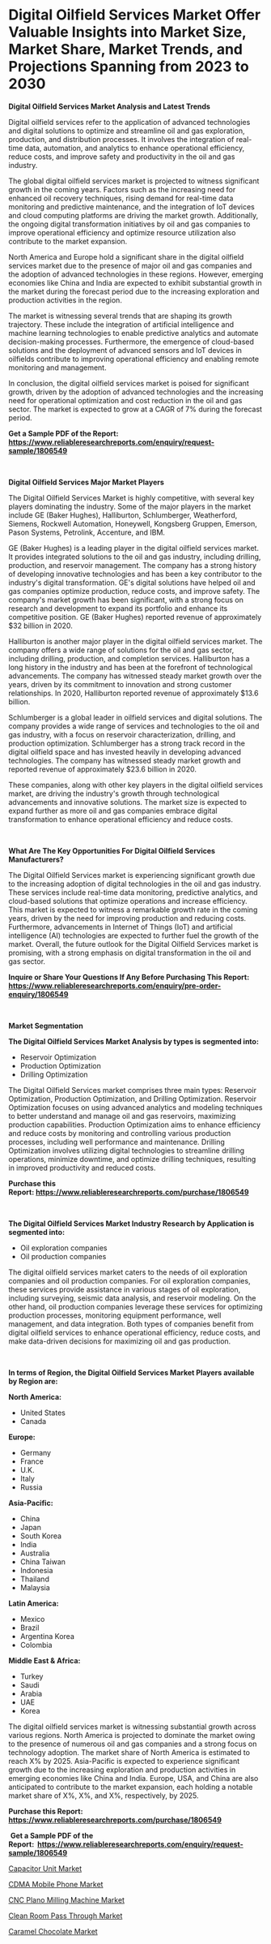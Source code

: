 <p><h1>Digital Oilfield Services Market Offer Valuable Insights into Market Size, Market Share, Market Trends, and Projections Spanning from 2023 to 2030</h1></p><p><strong>Digital Oilfield Services Market Analysis and Latest Trends</strong></p>
<p><p>Digital oilfield services refer to the application of advanced technologies and digital solutions to optimize and streamline oil and gas exploration, production, and distribution processes. It involves the integration of real-time data, automation, and analytics to enhance operational efficiency, reduce costs, and improve safety and productivity in the oil and gas industry. </p><p>The global digital oilfield services market is projected to witness significant growth in the coming years. Factors such as the increasing need for enhanced oil recovery techniques, rising demand for real-time data monitoring and predictive maintenance, and the integration of IoT devices and cloud computing platforms are driving the market growth. Additionally, the ongoing digital transformation initiatives by oil and gas companies to improve operational efficiency and optimize resource utilization also contribute to the market expansion.</p><p>North America and Europe hold a significant share in the digital oilfield services market due to the presence of major oil and gas companies and the adoption of advanced technologies in these regions. However, emerging economies like China and India are expected to exhibit substantial growth in the market during the forecast period due to the increasing exploration and production activities in the region.</p><p>The market is witnessing several trends that are shaping its growth trajectory. These include the integration of artificial intelligence and machine learning technologies to enable predictive analytics and automate decision-making processes. Furthermore, the emergence of cloud-based solutions and the deployment of advanced sensors and IoT devices in oilfields contribute to improving operational efficiency and enabling remote monitoring and management.</p><p>In conclusion, the digital oilfield services market is poised for significant growth, driven by the adoption of advanced technologies and the increasing need for operational optimization and cost reduction in the oil and gas sector. The market is expected to grow at a CAGR of 7% during the forecast period.</p></p>
<p><strong>Get a Sample PDF of the Report:&nbsp; <a href="https://www.reliableresearchreports.com/enquiry/request-sample/1806549">https://www.reliableresearchreports.com/enquiry/request-sample/1806549</a></strong></p>
<p>&nbsp;</p>
<p><strong>Digital Oilfield Services Major Market Players</strong></p>
<p><p>The Digital Oilfield Services Market is highly competitive, with several key players dominating the industry. Some of the major players in the market include GE (Baker Hughes), Halliburton, Schlumberger, Weatherford, Siemens, Rockwell Automation, Honeywell, Kongsberg Gruppen, Emerson, Pason Systems, Petrolink, Accenture, and IBM.</p><p>GE (Baker Hughes) is a leading player in the digital oilfield services market. It provides integrated solutions to the oil and gas industry, including drilling, production, and reservoir management. The company has a strong history of developing innovative technologies and has been a key contributor to the industry's digital transformation. GE's digital solutions have helped oil and gas companies optimize production, reduce costs, and improve safety. The company's market growth has been significant, with a strong focus on research and development to expand its portfolio and enhance its competitive position. GE (Baker Hughes) reported revenue of approximately $32 billion in 2020.</p><p>Halliburton is another major player in the digital oilfield services market. The company offers a wide range of solutions for the oil and gas sector, including drilling, production, and completion services. Halliburton has a long history in the industry and has been at the forefront of technological advancements. The company has witnessed steady market growth over the years, driven by its commitment to innovation and strong customer relationships. In 2020, Halliburton reported revenue of approximately $13.6 billion.</p><p>Schlumberger is a global leader in oilfield services and digital solutions. The company provides a wide range of services and technologies to the oil and gas industry, with a focus on reservoir characterization, drilling, and production optimization. Schlumberger has a strong track record in the digital oilfield space and has invested heavily in developing advanced technologies. The company has witnessed steady market growth and reported revenue of approximately $23.6 billion in 2020.</p><p>These companies, along with other key players in the digital oilfield services market, are driving the industry's growth through technological advancements and innovative solutions. The market size is expected to expand further as more oil and gas companies embrace digital transformation to enhance operational efficiency and reduce costs.</p></p>
<p>&nbsp;</p>
<p><strong>What Are The Key Opportunities For Digital Oilfield Services Manufacturers?</strong></p>
<p><p>The Digital Oilfield Services market is experiencing significant growth due to the increasing adoption of digital technologies in the oil and gas industry. These services include real-time data monitoring, predictive analytics, and cloud-based solutions that optimize operations and increase efficiency. This market is expected to witness a remarkable growth rate in the coming years, driven by the need for improving production and reducing costs. Furthermore, advancements in Internet of Things (IoT) and artificial intelligence (AI) technologies are expected to further fuel the growth of the market. Overall, the future outlook for the Digital Oilfield Services market is promising, with a strong emphasis on digital transformation in the oil and gas sector.</p></p>
<p><strong>Inquire or Share Your Questions If Any Before Purchasing This Report: <a href="https://www.reliableresearchreports.com/enquiry/pre-order-enquiry/1806549">https://www.reliableresearchreports.com/enquiry/pre-order-enquiry/1806549</a></strong></p>
<p>&nbsp;</p>
<p><strong>Market Segmentation</strong></p>
<p><strong>The Digital Oilfield Services Market Analysis by types is segmented into:</strong></p>
<p><ul><li>Reservoir Optimization</li><li>Production Optimization</li><li>Drilling Optimization</li></ul></p>
<p><p>The Digital Oilfield Services market comprises three main types: Reservoir Optimization, Production Optimization, and Drilling Optimization. Reservoir Optimization focuses on using advanced analytics and modeling techniques to better understand and manage oil and gas reservoirs, maximizing production capabilities. Production Optimization aims to enhance efficiency and reduce costs by monitoring and controlling various production processes, including well performance and maintenance. Drilling Optimization involves utilizing digital technologies to streamline drilling operations, minimize downtime, and optimize drilling techniques, resulting in improved productivity and reduced costs.</p></p>
<p><strong>Purchase this Report:&nbsp;<a href="https://www.reliableresearchreports.com/purchase/1806549">https://www.reliableresearchreports.com/purchase/1806549</a></strong></p>
<p>&nbsp;</p>
<p><strong>The Digital Oilfield Services Market Industry Research by Application is segmented into:</strong></p>
<p><ul><li>Oil exploration companies</li><li>Oil production companies</li></ul></p>
<p><p>The digital oilfield services market caters to the needs of oil exploration companies and oil production companies. For oil exploration companies, these services provide assistance in various stages of oil exploration, including surveying, seismic data analysis, and reservoir modeling. On the other hand, oil production companies leverage these services for optimizing production processes, monitoring equipment performance, well management, and data integration. Both types of companies benefit from digital oilfield services to enhance operational efficiency, reduce costs, and make data-driven decisions for maximizing oil and gas production.</p></p>
<p>&nbsp;</p>
<p><strong>In terms of Region, the Digital Oilfield Services Market Players available by Region are:</strong></p>
<p>
    <p> <strong> North America: </strong>
        <ul>
            <li>United States</li>
            <li>Canada</li>
        </ul>
        </p> 
    <p> <strong> Europe: </strong>
        <ul>
            <li>Germany</li>
            <li>France</li>
            <li>U.K.</li>
            <li>Italy</li>
            <li>Russia</li>
        </ul>
        </p> 
    <p> <strong> Asia-Pacific: </strong>
        <ul>
            <li>China</li>
            <li>Japan</li>
            <li>South Korea</li>
            <li>India</li>
            <li>Australia</li>
            <li>China Taiwan</li>
            <li>Indonesia</li>
            <li>Thailand</li>
            <li>Malaysia</li>
        </ul>
        </p> 
    <p> <strong> Latin America: </strong>
        <ul>
            <li>Mexico</li>
            <li>Brazil</li>
            <li>Argentina Korea</li>
            <li>Colombia</li>
        </ul>
        </p> 
    <p> <strong> Middle East & Africa: </strong>
        <ul>
            <li>Turkey</li>
            <li>Saudi</li>
            <li>Arabia</li>
            <li>UAE</li>
            <li>Korea</li>
        </ul>
    </p>
    </p>
<p><p>The digital oilfield services market is witnessing substantial growth across various regions. North America is projected to dominate the market owing to the presence of numerous oil and gas companies and a strong focus on technology adoption. The market share of North America is estimated to reach X% by 2025. Asia-Pacific is expected to experience significant growth due to the increasing exploration and production activities in emerging economies like China and India. Europe, USA, and China are also anticipated to contribute to the market expansion, each holding a notable market share of X%, X%, and X%, respectively, by 2025.</p></p>
<p><strong>Purchase this Report: <a href="https://www.reliableresearchreports.com/purchase/1806549">https://www.reliableresearchreports.com/purchase/1806549</a></strong></p>
<p>&nbsp;<strong>Get a Sample PDF of the Report:&nbsp;&nbsp;<a href="https://www.reliableresearchreports.com/enquiry/request-sample/1806549">https://www.reliableresearchreports.com/enquiry/request-sample/1806549</a></strong></p>
<p><strong></strong></p>
<p><p><a href="https://medium.com/@grayceyundt1913/capacitor-unit-market-size-cagr-trends-2024-2030-77a0976fcc5e">Capacitor Unit Market</a></p><p><a href="https://medium.com/@jalenmurphy48/cdma-mobile-phone-market-insights-into-market-cagr-market-trends-and-growth-strategies-bbfd2f227388">CDMA Mobile Phone Market</a></p><p><a href="https://medium.com/@abhishekreliable23/cnc-plano-milling-machine-market-comprehensive-assessment-by-type-application-and-geography-2cc850efd908">CNC Plano Milling Machine Market</a></p><p><a href="https://medium.com/@amrutreliable23/clean-room-pass-through-market-furnishes-information-on-market-share-market-trends-and-market-3a942c7d32ac">Clean Room Pass Through Market</a></p><p><a href="https://medium.com/@freedayundt/caramel-chocolate-market-outlook-industry-overview-and-forecast-2023-to-2030-7fe90fcbded4">Caramel Chocolate Market</a></p></p>